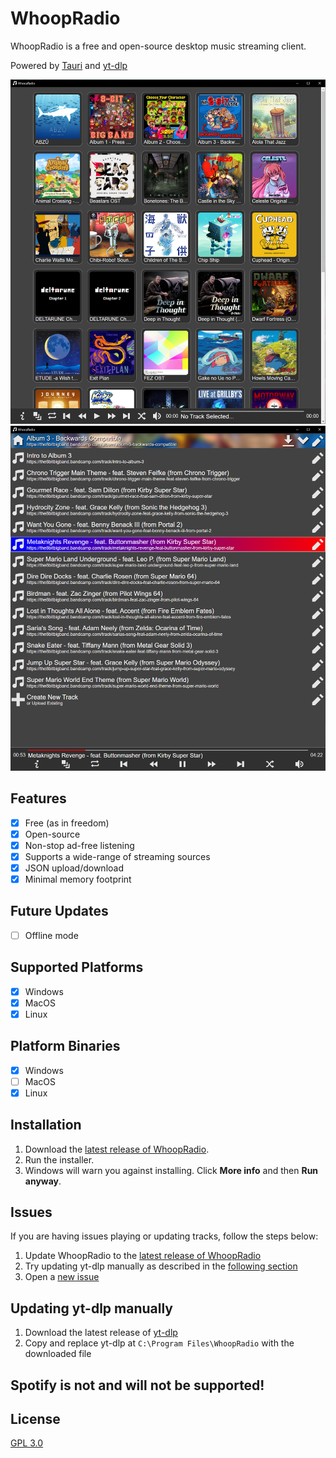 # WhoopRadio

WhoopRadio is a free and open-source desktop music streaming client.

Powered by [Tauri](https://github.com/tauri-apps/tauri) and [yt-dlp](https://github.com/yt-dlp/yt-dlp)

![Screenshot 1](/screenshot_1.png)
![Screenshot 2](/screenshot_2.png)

## Features

- [x] Free (as in freedom)
- [x] Open-source
- [x] Non-stop ad-free listening
- [x] Supports a wide-range of streaming sources
- [x] JSON upload/download
- [x] Minimal memory footprint

## Future Updates

- [ ] Offline mode

## Supported Platforms

- [x] Windows
- [x] MacOS
- [x] Linux

## Platform Binaries

- [x] Windows
- [ ] MacOS
- [x] Linux

## Installation

1. Download the [latest release of WhoopRadio](https://github.com/KenanTurner/WhoopRadioDesktop/releases/latest).  
2. Run the installer.
3. Windows will warn you against installing. Click **More info** and then **Run anyway**.

## Issues

If you are having issues playing or updating tracks, follow the steps below:

1. Update WhoopRadio to the [latest release of WhoopRadio](https://github.com/KenanTurner/WhoopRadioDesktop/releases/latest)  
2. Try updating yt-dlp manually as described in the [following section](https://github.com/KenanTurner/WhoopRadioDesktop#updating-yt-dlp-manually)  
3. Open a [new issue](https://github.com/KenanTurner/WhoopRadioDesktop/issues)  

## Updating yt-dlp manually

1. Download the latest release of [yt-dlp](https://github.com/yt-dlp/yt-dlp)
2. Copy and replace yt-dlp at `C:\Program Files\WhoopRadio` with the downloaded file

## **Spotify is not and will not be supported!**

## License
[GPL 3.0](/LICENSE.txt)